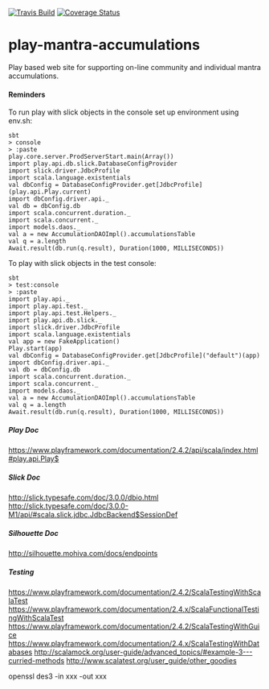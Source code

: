 [![Travis Build](https://travis-ci.org/leannenorthrop/play-mantra-accumulations.svg?branch=master)](https://travis-ci.org/leannenorthrop/play-mantra-accumulations)
[![Coverage Status](https://coveralls.io/repos/leannenorthrop/play-mantra-accumulations/badge.svg?branch=master&service=github)](https://coveralls.io/github/leannenorthrop/play-mantra-accumulations?branch=master)


# play-mantra-accumulations
Play based web site for supporting on-line community and individual mantra accumulations.



#### Reminders
To run play with slick objects in the console set up environment using env.sh:

```
sbt
> console
> :paste
play.core.server.ProdServerStart.main(Array())
import play.api.db.slick.DatabaseConfigProvider
import slick.driver.JdbcProfile
import scala.language.existentials
val dbConfig = DatabaseConfigProvider.get[JdbcProfile](play.api.Play.current)
import dbConfig.driver.api._
val db = dbConfig.db
import scala.concurrent.duration._
import scala.concurrent._
import models.daos._
val a = new AccumulationDAOImpl().accumulationsTable
val q = a.length
Await.result(db.run(q.result), Duration(1000, MILLISECONDS))
```

To play with slick objects in the test console:

```
sbt
> test:console
> :paste
import play.api._
import play.api.test._
import play.api.test.Helpers._
import play.api.db.slick._
import slick.driver.JdbcProfile
import scala.language.existentials
val app = new FakeApplication()
Play.start(app)
val dbConfig = DatabaseConfigProvider.get[JdbcProfile]("default")(app)
import dbConfig.driver.api._
val db = dbConfig.db
import scala.concurrent.duration._
import scala.concurrent._
import models.daos._
val a = new AccumulationDAOImpl().accumulationsTable
val q = a.length
Await.result(db.run(q.result), Duration(1000, MILLISECONDS))
```

##### Play Doc
https://www.playframework.com/documentation/2.4.2/api/scala/index.html#play.api.Play$

##### Slick Doc
http://slick.typesafe.com/doc/3.0.0/dbio.html
http://slick.typesafe.com/doc/3.0.0-M1/api/#scala.slick.jdbc.JdbcBackend$SessionDef

##### Silhouette Doc
http://silhouette.mohiva.com/docs/endpoints

##### Testing 
https://www.playframework.com/documentation/2.4.2/ScalaTestingWithScalaTest
https://www.playframework.com/documentation/2.4.x/ScalaFunctionalTestingWithScalaTest
https://www.playframework.com/documentation/2.4.2/ScalaTestingWithGuice
https://www.playframework.com/documentation/2.4.x/ScalaTestingWithDatabases
http://scalamock.org/user-guide/advanced_topics/#example-3---curried-methods
http://www.scalatest.org/user_guide/other_goodies

openssl des3 -in xxx -out xxx